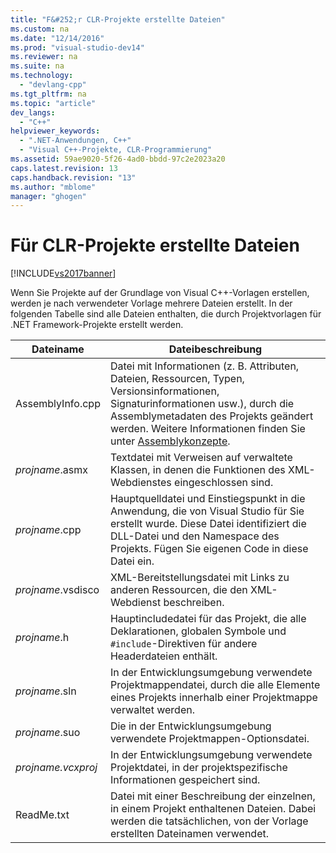 ```yaml
---
title: "F&#252;r CLR-Projekte erstellte Dateien"
ms.custom: na
ms.date: "12/14/2016"
ms.prod: "visual-studio-dev14"
ms.reviewer: na
ms.suite: na
ms.technology: 
  - "devlang-cpp"
ms.tgt_pltfrm: na
ms.topic: "article"
dev_langs: 
  - "C++"
helpviewer_keywords: 
  - ".NET-Anwendungen, C++"
  - "Visual C++-Projekte, CLR-Programmierung"
ms.assetid: 59ae9020-5f26-4ad0-bbdd-97c2e2023a20
caps.latest.revision: 13
caps.handback.revision: "13"
ms.author: "mblome"
manager: "ghogen"
---
```

# F&#252;r CLR-Projekte erstellte Dateien
[!INCLUDE[vs2017banner](../assembler/inline/includes/vs2017banner.md)]

Wenn Sie Projekte auf der Grundlage von Visual C\+\+\-Vorlagen erstellen, werden je nach verwendeter Vorlage mehrere Dateien erstellt.  In der folgenden Tabelle sind alle Dateien enthalten, die durch Projektvorlagen für .NET Framework\-Projekte erstellt werden.  
  
|Dateiname|Dateibeschreibung|  
|---------------|-----------------------|  
|AssemblyInfo.cpp|Datei mit Informationen \(z. B. Attributen, Dateien, Ressourcen, Typen, Versionsinformationen, Signaturinformationen usw.\), durch die Assemblymetadaten des Projekts geändert werden.  Weitere Informationen finden Sie unter [Assemblykonzepte](../Topic/Assembly%20Contents.md).|  
|*projname*.asmx|Textdatei mit Verweisen auf verwaltete Klassen, in denen die Funktionen des XML\-Webdienstes eingeschlossen sind.|  
|*projname*.cpp|Hauptquelldatei und Einstiegspunkt in die Anwendung, die von Visual Studio für Sie erstellt wurde.  Diese Datei identifiziert die DLL\-Datei und den Namespace des Projekts.  Fügen Sie eigenen Code in diese Datei ein.|  
|*projname*.vsdisco|XML\-Bereitstellungsdatei mit Links zu anderen Ressourcen, die den XML\-Webdienst beschreiben.|  
|*projname*.h|Hauptincludedatei für das Projekt, die alle Deklarationen, globalen Symbole und `#include`\-Direktiven für andere Headerdateien enthält.|  
|*projname*.sln|In der Entwicklungsumgebung verwendete Projektmappendatei, durch die alle Elemente eines Projekts innerhalb einer Projektmappe verwaltet werden.|  
|*projname*.suo|Die in der Entwicklungsumgebung verwendete Projektmappen\-Optionsdatei.|  
|*projname.vcxproj*|In der Entwicklungsumgebung verwendete Projektdatei, in der projektspezifische Informationen gespeichert sind.|  
|ReadMe.txt|Datei mit einer Beschreibung der einzelnen, in einem Projekt enthaltenen Dateien. Dabei werden die tatsächlichen, von der Vorlage erstellten Dateinamen verwendet.|